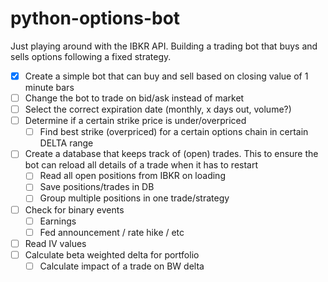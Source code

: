 # python-options-bot

Just playing around with the IBKR API. Building a trading bot that buys and sells options following a fixed strategy.

- [x] Create a simple bot that can buy and sell based on closing value of 1 minute bars
- [ ] Change the bot to trade on bid/ask instead of market
- [ ] Select the correct expiration date (monthly, x days out, volume?)
- [ ] Determine if a certain strike price is under/overpriced
  - [ ]  Find best strike (overpriced) for a certain options chain in certain DELTA range
- [ ] Create a database that keeps track of (open) trades. This to ensure the bot can reload all details of a trade when it has to restart
  - [ ] Read all open positions from IBKR on loading
  - [ ] Save positions/trades in DB
  - [ ] Group multiple positions in one trade/strategy
- [ ] Check for binary events
  - [ ] Earnings
  - [ ] Fed announcement / rate hike / etc
- [ ] Read IV values
- [ ] Calculate beta weighted delta for portfolio
  - [ ] Calculate impact of a trade on BW delta

